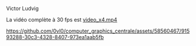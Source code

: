 
Victor Ludvig

La vidéo complète à 30 fps est [video_x4.mp4](video_x4.mp4)

https://github.com/0vl0/computer_graphics_centrale/assets/58560467/91593288-30c3-4328-8407-973ea1aab5fb

